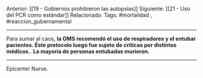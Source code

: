 Anterior: [[19 - Gobiernos prohibieron las autopsias]]
Siguiente: [[21 - Uso del PCR como estándar]]
Relacionado:
Tags: #mortalidad , #reaccion_gubernamental 


--------------------------------------------------------------------
Para sumar al caos, **la OMS recomendó el uso de respiradores y el entubar pacientes. Éste protocolo luego fue sujeto de críticas por distintos médicos.**. **La mayoría de personas entubadas murieron.**

----------------------------------------------------------------------
Epicenter Nurse. 